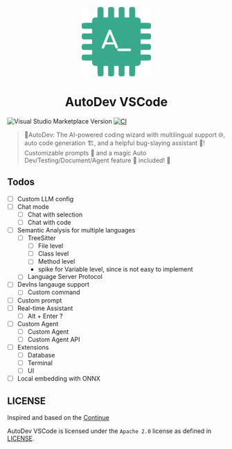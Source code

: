 <p align="center">
  <img src="images/pluginIcon.png" width="160px" height="160px"  alt="logo" />
</p>
<h1 align="center">AutoDev VSCode</h1>

![Visual Studio Marketplace Version](https://img.shields.io/visual-studio-marketplace/v/Phodal.autodev)
[![CI](https://github.com/unit-mesh/auto-dev-vscode/actions/workflows/ci.yml/badge.svg)](https://github.com/unit-mesh/auto-dev-vscode/actions/workflows/ci.yml)

>  🧙‍AutoDev: The AI-powered coding wizard with multilingual support 🌐, auto code generation 🏗️, and a helpful bug-slaying assistant 🐞! Customizable prompts 🎨 and a magic Auto Dev/Testing/Document/Agent feature 🧪 included! 🚀 

## Todos

- [ ] Custom LLM config
- [ ] Chat mode
    - [ ] Chat with selection
    - [ ] Chat with code
- [ ] Semantic Analysis for multiple languages
    - [ ] TreeSitter
        - [ ] File level
        - [ ] Class level
        - [ ] Method level
        - spike for Variable level, since is not easy to implement
    - [ ] Language Server Protocol
- [ ] DevIns langauge support
    - [ ] Custom command
- [ ] Custom prompt
- [ ] Real-time Assistant
    - [ ] Alt + Enter ?    
- [ ] Custom Agent
    - [ ] Custom Agent
    - [ ] Custom Agent API
- [ ] Extensions
    - [ ] Database
    - [ ] Terminal
    - [ ] UI
- [ ] Local embedding with ONNX

## LICENSE

Inspired and based on the [Continue](https://github.com/continuedev/continue)

AutoDev VSCode is licensed under the `Apache 2.0` license as defined in [LICENSE](./LICENSE).
